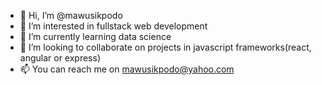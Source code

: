 - 👋 Hi, I’m @mawusikpodo
- 👀 I’m interested in fullstack web development
- 🌱 I’m currently learning data science 
- 💞️ I’m looking to collaborate on projects in javascript frameworks(react, angular or express)
- 📫 You can reach me on mawusikpodo@yahoo.com

<!---
mawusikpodo/mawusikpodo is a ✨ special ✨ repository because its `README.md` (this file) appears on your GitHub profile.
You can click the Preview link to take a look at your changes.
--->
